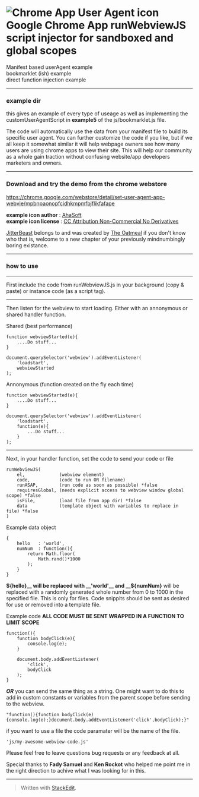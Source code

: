 # ![Chrome App User Agent icon](https://raw.github.com/RIAEvangelist/chrome-app-user-agent-and-bookmarklet-webview/master/example/bookmarklet/Bookmark-48.png) Google Chrome App runWebviewJS script injector for sandboxed and global scopes  
Manifest based userAgent example   
bookmarklet (ish) example  
direct function injection example  
***
### example dir
this gives an example of every type of useage as well as implementing the customUserAgentScript in __example5__
of the js/bookmarklet.js file.

The code will automatically use the data from your manifest file to build its specific user agent. You can further customize the code if you like, but if we all keep it somewhat similar it will help webpage owners see how many users are using chrome apps to view their site. This will help our community as a whole gain traction without confusing website/app developers marketers and owners.
***
### Download and try the demo from the chrome webstore  
https://chrome.google.com/webstore/detail/set-user-agent-app-webvie/mpbnpaonopfcidhkmpmfbjflikfafape

__example icon author__  : [AhaSoft](http://www.aha-soft.com/)  
__example icon license__ : [CC Attribution Non-Commercial No Derivatives](http://creativecommons.org/licenses/by-nc-nd/3.0/)

[JitterBeast](http://theoatmeal.com/blog/jitterbeast) belongs to and was created by [The Oatmeal](http://theoatmeal.com/) if you don't know who that is, welcome
to a new chapter of your previously mindnumbingly boring existance.


***
### how to use
***
First include the code from runWebviewJS.js in your background (copy & paste) or instance code (as a script tag).  
***
Then listen for the webview to start loading. Either with an annonymous or shared handler function.

Shared (best performance)

    function webviewStarted(e){
        ....Do stuff...
    }
    
    document.querySelector('webview').addEventListener(
        'loadstart',
        webviewStarted
    );
    
Annonymous (function created on the fly each time)

    function webviewStarted(e){
        ....Do stuff...
    }
    
    document.querySelector('webview').addEventListener(
        'loadstart',
        function(e){
            ...Do stuff...
        }
    );
    
***
Next, in your handler function, set the code to send your code or file

    runWebviewJS(
        el,             (webview element)
        code,           (code to run OR filename)
        runASAP,        (run code as soon as possible) *false
        requiresGlobal, (needs explicit access to webview window global scope) *false
        isFile,         (load file from app dir) *false
        data            (template object with variables to replace in file) *false
    )

Example data object

    {
        hello   : 'world',
        numNum  : function(){
            return Math.floor(
                Math.rand()*1000
            );
        }
    }
    
__${hello}__ will be replaced with __'world'__ and  
__${numNum}__ will be replaced with a randomly generated whole number from 0 to 1000 in the specified file. This is only for files. Code snippits should be sent as desired for use or removed into a template file.

Example code __ALL CODE MUST BE SENT WRAPPED IN A FUNCTION TO LIMIT SCOPE__

    function(){
        function bodyClick(e){
            console.log(e);
        }
        
        document.body.addEventListener(
            'click',
            bodyClick
        );
    }
    
___OR___ you can send the same thing as a string. One might want to do this to add in custom constants or variables from the parent scope before sending to the webview.

    "function(){function bodyClick(e){console.log(e);}document.body.addEventListener('click',bodyClick);}"

if you want to use a file the code paramater will be the name of the file.

    'js/my-awesome-webview-code.js'

Please feel free to leave questions bug requests or any feedback at all.

Special thanks to __Fady Samuel__ and __Ken Rockot__ who helped me point me in the right direction
to achive what I was looking for in this.

---
> Written with [StackEdit](http://benweet.github.io/stackedit/).

